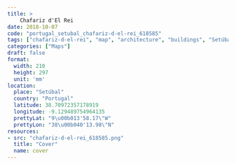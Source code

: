 ```yaml
---
title: > 
    Chafariz d'El Rei
date: 2018-10-07
code: "portugal_setubal_chafariz-d-el-rei_618585"
tags: ["chafariz-d-el-rei", "map", "architecture", "buildings", "Setúbal", "Portugal"]
categories: ["Maps"]
draft: false
format:
  width: 210
  height: 297
  unit: 'mm'
location:
  place: "Setúbal"
  country: "Portugal"
  latitude: 38.70972357178919
  longitude: -9.129489754964135
  prettyLat: "9\u00b013'58.17\"W"
  prettyLon: "38\u00b040'13.98\"N"
resources:
- src: "chafariz-d-el-rei_618585.png"
  title: "Cover"
  name: cover
---
```

